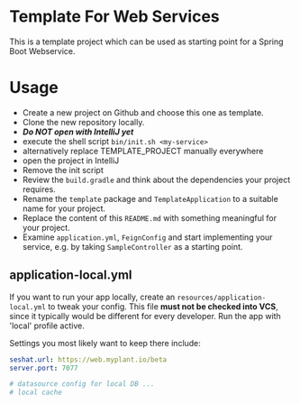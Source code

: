 # Template For Web Services 

This is a template project which can be used as starting point for a Spring Boot Webservice.

# Usage

* Create a new project on Github and choose this one as template.
* Clone the new repository locally.
* ***Do NOT open with IntelliJ yet***
* execute the shell script `bin/init.sh <my-service>`
* alternatively replace TEMPLATE_PROJECT manually everywhere
* open the project in IntelliJ
* Remove the init script
* Review the ``build.gradle`` and think about the dependencies your project requires.
* Rename the ``template`` package and ``TemplateApplication`` to a suitable name for your project.
* Replace the content of this ``README.md`` with something meaningful for your project.
* Examine ``application.yml``, ``FeignConfig`` and start implementing your service, e.g. by
  taking ``SampleController`` as a starting point.


## application-local.yml

If you want to run your app locally, create an ``resources/application-local.yml``
to tweak your config. This file **must not be checked into VCS**, since it typically would be
different for every developer.
Run the app with 'local' profile active. 

Settings you most likely want to keep there include:

```yaml
seshat.url: https://web.myplant.io/beta
server.port: 7077

# datasource config for local DB ...
# local cache 
```